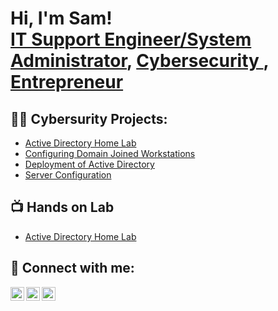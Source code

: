 <h1>Hi, I'm Sam! <br/><a href="https://github.com/SamieTechGuy">IT Support Engineer/System Administrator</a>, <a href="https://www.linkedin.com/in/samueleffiong1r/">Cybersecurity </a>, <a href="https://www.youtube.com/c/joshmadakor">Entrepreneur</a></h1>

<h2>👨‍💻 Cybersurity Projects:</h2>

- [Active Directory Home Lab](https://github.com/SamieTechGuy/Active-Directory-Lab/tree/main)
- [Configuring Domain Joined Workstations](https://github.com/joshmadakor1/Algorithms-Practice)
- [Deployment of Active Directory](https://github.com/joshmadakor1/Algorithms-Practice)
- [Server Configuration](https://github.com/joshmadakor1/Algorithms-Practice)
 
<h2>📺 Hands on Lab</h2>

- [Active Directory Home Lab](https://www.youtube.com/watch?v=a83ASGn_V_s)


<h2> 🤳 Connect with me:</h2>

[<img align="left" alt="JoshMadakor | Twitter" width="22px" src="https://cdn.jsdelivr.net/npm/simple-icons@v3/icons/twitter.svg" />][twitter]
[<img align="left" alt="JoshMadakor | LinkedIn" width="22px" src="https://cdn.jsdelivr.net/npm/simple-icons@v3/icons/linkedin.svg" />][linkedin]
[<img align="left" alt="JoshMadakor | Instagram" width="22px" src="https://cdn.jsdelivr.net/npm/simple-icons@v3/icons/instagram.svg" />][instagram]

[twitter]: https://twitter.com/SamieTechGuy
[instagram]: https://www.instagram.com/SamieTechGuy/
[linkedin]: https://linkedin.com/in/SamieTechGuy

<!--
**joshmadakor1/joshmadakor1** is a ✨ _special_ ✨ repository because its `README.md` (this file) appears on your GitHub profile.

Here are some ideas to get you started:

- 🔭 I’m currently working on ...
- 🌱 I’m currently learning ...
- 👯 I’m looking to collaborate on ...
- 🤔 I’m looking for help with ...
- 💬 Ask me about ...
- 📫 How to reach me: ...
- 😄 Pronouns: ...
- ⚡ Fun fact: ...
-->
